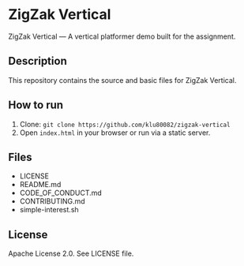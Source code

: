 # ZigZak Vertical

ZigZak Vertical — A vertical platformer demo built for the assignment.

## Description
This repository contains the source and basic files for ZigZak Vertical.

## How to run
1. Clone: `git clone https://github.com/klu80082/zigzak-vertical`
2. Open `index.html` in your browser or run via a static server.

## Files
- LICENSE
- README.md
- CODE_OF_CONDUCT.md
- CONTRIBUTING.md
- simple-interest.sh

## License
Apache License 2.0. See LICENSE file.
